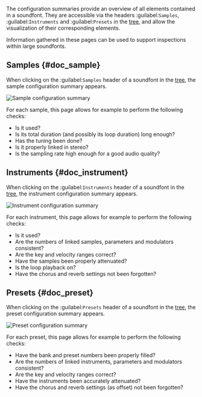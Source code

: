 The configuration summaries provide an overview of all elements contained in a soundfont.
They are accessible via the headers :guilabel:`Samples`, :guilabel:`Instruments` and :guilabel:`Presets` in the [tree], and allow the visualization of their corresponding elements.

Information gathered in these pages can be used to support inspections within large soundfonts.


## Samples {#doc_sample}


When clicking on the :guilabel:`Samples` header of a soundfont in the [tree], the sample configuration summary appears.


![Sample configuration summary](images/conf_summary_sample.png "Sample configuration summary")


For each sample, this page allows for example to perform the following checks:

* Is it used?
* Is its total duration (and possibly its loop duration) long enough?
* Has the tuning been done?
* Is it properly linked in stereo?
* Is the sampling rate high enough for a good audio quality?


## Instruments {#doc_instrument}


When clicking on the :guilabel:`Instruments` header of a soundfont in the [tree], the instrument configuration summary appears.


![Instrument configuration summary](images/conf_summary_instrument.png "Instrument configuration summary")


For each instrument, this page allows for example to perform the following checks:

* Is it used?
* Are the numbers of linked samples, parameters and modulators consistent?
* Are the key and velocity ranges correct?
* Have the samples been properly attenuated?
* Is the loop playback on?
* Have the chorus and reverb settings not been forgotten?


## Presets {#doc_preset}


When clicking on the :guilabel:`Presets` header of a soundfont in the [tree], the preset configuration summary appears.


![Preset configuration summary](images/conf_summary_preset.png "Preset configuration summary")


For each preset, this page allows for example to perform the following checks:

* Have the bank and preset numbers been properly filled?
* Are the numbers of linked instruments, parameters and modulators consistent?
* Are the key and velocity ranges correct?
* Have the instruments been accurately attenuated?
* Have the chorus and reverb settings (as offset) not been forgotten?


[tree]: manual/soundfont-editor/tree.md

